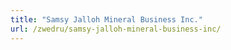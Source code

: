 ```yaml
---
title: "Samsy Jalloh Mineral Business Inc."
url: /zwedru/samsy-jalloh-mineral-business-inc/
---
```

